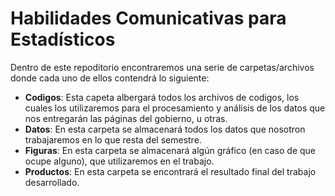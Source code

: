 # Habilidades Comunicativas para Estadísticos

Dentro de este repoditorio encontraremos una serie de carpetas/archivos donde cada uno de ellos contendrá lo siguiente:

* **Codigos**: Esta capeta albergará todos los archivos de codigos, los cuales los utilizaremos para el procesamiento y análisis de los datos que nos entregarán las páginas del gobierno, u otras.
* **Datos**: En esta carpeta se almacenará todos los datos que nosotron trabajaremos en lo que resta del semestre.
* **Figuras**: En esta carpeta se almacenará algún gráfico (en caso de que ocupe alguno), que utilizaremos en el trabajo.
* **Productos**: En esta carpeta se encontrará el resultado final del trabajo desarrollado.
